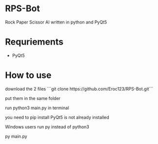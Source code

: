# RPS-Bot
Rock Paper Scissor AI written in python and PyQt5


# Requriements 
* PyQt5

# How to use
<p>download the 2 files
  ```git clone https://github.com/Eroc123/RPS-Bot.git```

<p>put them in the same folder
<p>run python3 main.py in terminal
<p>you need to pip install PyQt5 is not already installed
<p><p>
Windows users run py instead of python3
<p>py main.py
